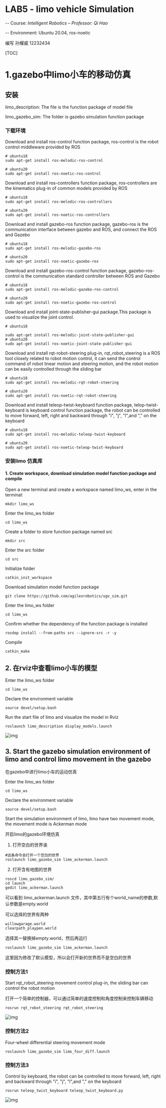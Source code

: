 # LAB5 - limo vehicle Simulation

-- Course: *Intelligent Robotics – Professor: Qi Hao*

-- Environment: Ubuntu 20.04, ros-noetic

编写 孙耀威 12232434

[TOC]

# 1.gazebo中limo小车的移动仿真

## 安装


 limo_description: The file is the function package of model file

 limo_gazebo_sim: The folder is gazebo simulation function package

### 下载环境

 Download and install ros-control function package, ros-control is the robot control middleware provided by ROS

```
# ubuntu18
sudo apt-get install ros-melodic-ros-control

# ubuntu20
sudo apt-get install ros-noetic-ros-control
```

 Download and install ros-controllers function package, ros-controllers are the kinematics plug-in of common models provided by ROS

```
# ubuntu18
sudo apt-get install ros-melodic-ros-controllers

# ubuntu20
sudo apt-get install ros-noetic-ros-controllers
```

 Download and install gazebo-ros function package, gazebo-ros is the communication interface between gazebo and ROS, and connect the ROS and Gazebo

```
# ubuntu18
sudo apt-get install ros-melodic-gazebo-ros

# ubuntu20
sudo apt-get install ros-noetic-gazebo-ros
```

 Download and install gazebo-ros-control function package, gazebo-ros-control is the communication standard controller between ROS and Gazebo

```
# ubuntu18
sudo apt-get install ros-melodic-gazebo-ros-control

# ubuntu20
sudo apt-get install ros-noetic-gazebo-ros-control
```

 Download and install joint-state-publisher-gui package.This package is used to visualize the joint control.

```
# ubuntu18

sudo apt-get install ros-melodic-joint-state-publisher-gui 
# ubuntu20
sudo apt-get install ros-noetic-joint-state-publisher-gui 
```

 Download and install rqt-robot-steering plug-in, rqt_robot_steering is a ROS tool closely related to robot motion control, it can send the control command of robot linear motion and steering motion, and the robot motion can be easily controlled through the sliding bar

```
# ubuntu18
sudo apt-get install ros-melodic-rqt-robot-steering 

# ubuntu20
sudo apt-get install ros-noetic-rqt-robot-steering 
```

 Download and install teleop-twist-keyboard function package, telop-twist-keyboard is keyboard control function package, the robot can be controlled to move forward, left, right and backward through "i", "j", "l",and "," on the keyboard

```
# ubuntu18
sudo apt-get install ros-melodic-teleop-twist-keyboard 

# ubuntu20
sudo apt-get install ros-noetic-teleop-twist-keyboard 
```

### 安装limo 仿真库

#### 1.	Create workspace, download simulation model function package and compile

 Open a new terminal and create a workspace named limo_ws, enter in the terminal:

```
mkdir limo_ws
```

 Enter the limo_ws folder

```
cd limo_ws
```

 Create a folder to store function package named src
```
mkdir src
```

 Enter the src folder

```
cd src
```

 Initialize folder

```
catkin_init_workspace
```

 Download simulation model function package

```
git clone https://github.com/agilexrobotics/ugv_sim.git
```

 Enter the limo_ws folder

```
cd limo_ws
```

 Confirm whether the dependency of the function package is installed

```
rosdep install --from-paths src --ignore-src -r -y 
```

 Compile

```
catkin_make
```

## 2.	在rviz中查看limo小车的模型


 Enter the limo_ws folder

```
cd limo_ws
```

Declare the environment variable

```
source devel/setup.bash
```

Run the start file of limo and visualize the model in Rviz

```
roslaunch limo_description display_models.launch 
```

![img](image/rviz.png) 

## 3.	Start the gazebo simulation environment of limo and control limo movement in the gazebo

在gazebo中进行limo小车的运动仿真

Enter the limo_ws folder

```
cd limo_ws
```

Declare the environment variable

```
source devel/setup.bash
```

Start the simulation environment of limo, limo have two movement mode, the movement mode is Ackerman mode

开启limo的gazebo环境仿真
1. 打开空白的世界诶
```
#这条命令会打开一个空白的世界
roslaunch limo_gazebo_sim limo_ackerman.launch
```
2. 打开含有地图的世界

```
roscd limo_gazebo_sim/
cd launch
gedit limo_ackerman.launch
```
可以看到 limo_ackerman.launch 文件，其中第五行有个world_name的参数,默认参数是empty.world

可以选择的世界有两种
```
willowgarage.world
clearpath_playpen.world
```
选择其一替换掉empty.world，然后再运行
```
roslaunch limo_gazebo_sim limo_ackerman.launch
```
这里因为修改了默认模型，所以会打开新的世界而不是空白的世界


### 控制方法1
Start rqt_robot_steering movement control plug-in, the sliding bar can control the robot motion

打开一个简单的控制器，可以通过简单的速度控制和角度控制来控制车辆移动
```
rosrun rqt_robot_steering rqt_robot_steering
```

![img](image/limo_ackerman.png) 

### 控制方法2

Four-wheel differential steering movement mode

```
roslaunch limo_gazebo_sim limo_four_diff.launch 
```

### 控制方法3

Control by keyboard, the robot can be controlled to move forward, left, right and backward through "i", "j", "l",and "," on the keyboard

```
rosrun teleop_twist_keyboard teleop_twist_keyboard.py 
```

![img](image/limo_diff.png) 

 
